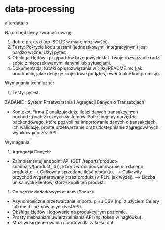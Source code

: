 # data-processing
alterdata.io

Na co będziemy zwracać uwagę:

1. dobre praktyki (np. SOLID w miarę możliwości).
2. Testy: Pokrycie kodu testami (jednostkowymi, integracyjnymi) jest bardzo ważne. Użyj pytest.
3. Obsługa błędów i przypadków brzegowych: Jak Twoje rozwiązanie radzi sobie z nieoczekiwanymi danymi lub sytuacjami.
4. Dokumentacja: Krótki opis rozwiązania w pliku README.md (jak uruchomić, jakie decyzje projektowe podjąłeś, ewentualne kompromisy).

Wymagania techniczne:


1. Testy: pytest.

ZADANIE : System Przetwarzania i Agregacji Danych o Transakcjach
- Kontekst: Firma Z analizuje duże ilości danych transakcyjnych pochodzących z różnych systemów. Potrzebujemy narzędzia backendowego, które pozwoli na importowanie danych o transakcjach, ich walidację, proste przetwarzanie oraz udostępnianie zagregowanych wyników poprzez API.

Wymagania:

1. Agregacja Danych:
- Zaimplementuj endpoint API (GET /reports/product-summary/{product_id}), który zwróci podsumowanie dla danego produktu:
--> Całkowita sprzedana ilość produktu.
--> Całkowity przychód wygenerowany przez produkt (w PLN, jak wyżej).
--> Liczba unikalnych klientów, którzy kupili ten produkt.

1. Co będzie dodatkowym atutem (Bonus):
- Asynchroniczne przetwarzanie importu pliku CSV (np. z użyciem Celery lub mechanizmów async FastAPI).
- Obsługa błędów i logowanie na produkcyjnym poziomie.
- Prosty mechanizm uwierzytelniania API (np. token w nagłówku).
- Możliwość generowania raportów dla zakresu dat.